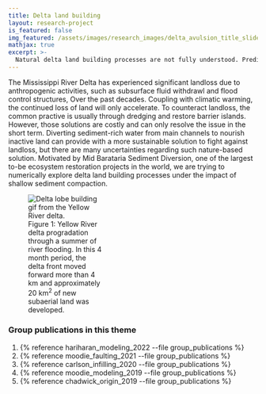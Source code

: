 ```yaml
---
title: Delta land building
layout: research-project
is_featured: false
img_featured: /assets/images/research_images/delta_avulsion_title_slide_scaled.png
mathjax: true
excerpt: >-
  Natural delta land building processes are not fully understood. Predicting the dynamics of these landscapes supports societal sustainability on deltas.
---
```


The Mississippi River Delta has experienced significant landloss due to anthropogenic activities, such as subsurface fluid withdrawl and flood control structures, Over the past decades. Coupling with climatic warming, the continued loss of land will only accelerate. To counteract landloss, the common practive is usually through dredging and restore barrier islands. However, those solutions are costly and can only resolve the issue in the short term. Diverting sediment-rich water from main channels to nourish inactive land can provide with a more sustainable solution to fight against landloss, but there are many uncertainties regarding such nature-based solution. Motivated by Mid Barataria Sediment Diversion, one of the largest to-be ecosystem restoration projects in the world, we are trying to numerically explore delta land building processes under the impact of shallow sediment compaction.




<figure style="width: 30%" class="float-right">
  <img src="/assets/images/2018/09/output-1.gif" alt="Delta lobe building gif from the Yellow River delta.">
  <figcaption>Figure 1: Yellow River delta progradation through a summer of river flooding. In this 4 month period, the delta front moved forward more than 4 km and approximately 20 km<sup>2</sup> of new subaerial land was developed.</figcaption>
</figure> 




### Group publications in this theme

1. {% reference hariharan_modeling_2022 --file group_publications %}
1. {% reference moodie_faulting_2021 --file group_publications %}
1. {% reference carlson_infilling_2020 --file group_publications %}
1. {% reference moodie_modeling_2019 --file group_publications %}
1. {% reference chadwick_origin_2019 --file group_publications %}

